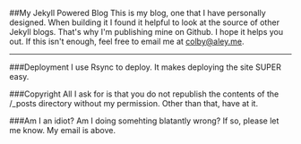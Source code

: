 ##My Jekyll Powered Blog
This is my blog, one that I have personally designed. When building it I found it helpful to look at the source of other Jekyll blogs. That's why I'm publishing mine on Github. I hope it helps you out. If this isn't enough, feel free to email me at colby@aley.me.

---

###Deployment
I use Rsync to deploy. It makes deploying the site SUPER easy.

###Copyright
All I ask for is that you do not republish the contents of the /_posts directory without my permission. Other than that, have at it.

###Am I an idiot?
Am I doing somehting blatantly wrong? If so, please let me know. My email is above.
